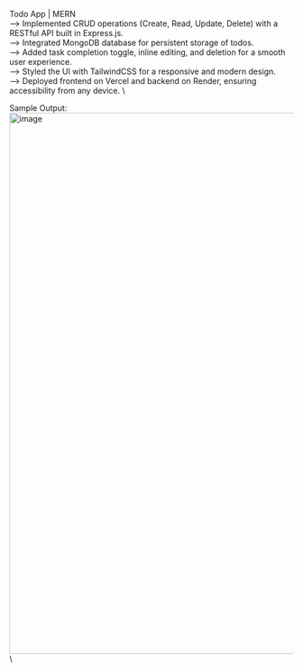 Todo App | MERN \
--> Implemented CRUD operations (Create, Read, Update, Delete) with a RESTful API built in Express.js. \
--> Integrated MongoDB database for persistent storage of todos. \
--> Added task completion toggle, inline editing, and deletion for a smooth user experience. \
--> Styled the UI with TailwindCSS for a responsive and modern design. \
--> Deployed frontend on Vercel and backend on Render, ensuring accessibility from any device. \

Sample Output: \
<img width="1918" height="960" alt="image" src="https://github.com/user-attachments/assets/bf53ee70-26bf-4406-85c4-b9cf6afd32cc" /> \
